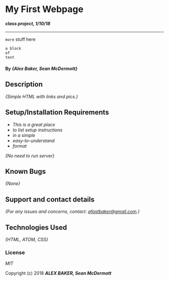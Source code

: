 # My First Webpage

#### _class project, 1/10/18_

---
`more` stuff here

    a block
    of
    text



#### By _**{Alex Baker, Sean McDermott}**_

## Description

_{Simple HTML with links and pics.}_

## Setup/Installation Requirements

* _This is a great place_
* _to list setup instructions_
* _in a simple_
* _easy-to-understand_
* _format_

_{No need to run server}_

## Known Bugs

_{None}_

## Support and contact details

_{For any issues and concerns, contact: afastbaker@gmail.com.}_

## Technologies Used

_{HTML, ATOM, CSS}_

### License

*MIT*

Copyright (c) 2018 **_ALEX BAKER, Sean McDermott_**
